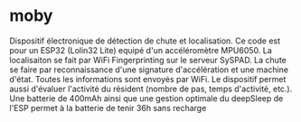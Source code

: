 # moby
Dispositif électronique de détection de chute et localisation.
Ce code est pour un ESP32 (Lolin32 Lite) equipé d'un accéléromètre MPU6050.
La localisaiton se fait par WiFi Fingerprinting sur le serveur SySPAD.
La chute se faire par reconnaissance d'une signature d'accélération et une machine d'état.
Toutes les informations sont envoyés par WiFi.
Le dispositif permet aussi d'évaluer l'activité du résident (nombre de pas, temps d'activité, etc.).
Une batterie de 400mAh ainsi que une gestion optimale du deepSleep de l'ESP permet à la batterie de tenir 36h sans recharge
